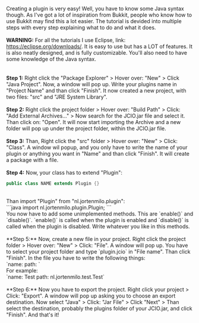 Creating a plugin is very easy! Well, you have to know some Java syntax though. As I've got a lot of inspiration from Bukkit, people who know how to use Bukkit may find this a lot easier. The tutorial is devided into multiple steps with every step explaining what to do and what it does. 
<br />
<br />
**WARNING:** For all the tutorials I use Eclipse, link: https://eclipse.org/downloads/. It is easy to use but has a LOT of features. It is also neatly designed, and is fully customizable.
You'll also need to have some knowledge of the Java syntax.
<br />
<br />
<br />
**Step 1:**
Right click the "Package Explorer" > Hover over: "New" > Click "Java Project". Now, a window will pop up. Write your plugins name in "Project Name" and than click "Finish". It now created a new project, with two files: "src" and "JRE System Library".
<br />
<br />
**Step 2:**
Right click the project folder > Hover over: "Build Path" > Click: "Add External Archives..." > Now search for the JCIO.jar file and select it. Than click on: "Open". It will now start importing the Archive and a new folder will pop up under the project folder, within the JCIO.jar file.
<br />
<br />
**Step 3:**
Than, Right click the "src" folder > Hover over: "New" > Click: "Class". A window wil popup, and you only have to write the name of your plugin or anything you want in "Name" and than click "Finish". It will create a package with a file.
<br />
<br />
**Step 4:**
Now, your class has to extend "Plugin":
<br />
```java
public class NAME extends Plugin {}
```
<br />
Than import "Plugin" from "nl.jortenmilo.plugin":
<br />
```java
import nl.jortenmilo.plugin.Plugin;
```
<br />
You now have to add some unimplemented methods. This are `enable()` and `disable()`. `enable()` is called when the plugin is enabled and `disable()` is called when the plugin is disabled. Write whatever you like in this methods.
<br />
<br />
**Step 5:**
Now, create a new file in your project. Right click the project folder > Hover over: "New" > Click: "File". A window will pop up. You have to select your project folder and type `plugin.jcio` in "File name". Than click "Finish". In the file you have to write the following things:
<br />
`name: <THIS IS THE NAME OF YOUR PLUGIN>
path: <THIS IS THE PATH OF YOUR MAIN PLUGIN FOLDER>`
<br />
For example:
<br />
`name: Test
path: nl.jortenmilo.test.Test`
<br />
<br />
**Step 6:**
Now you have to export the project. Right click your project > Click: "Export". A window will pop up asking you to choose an export destination. Now select "Java" > Click: "Jar File" > Click "Next" > Than select the destination, probably the plugins folder of your JCIO.jar, and click "Finish". And that's it!
